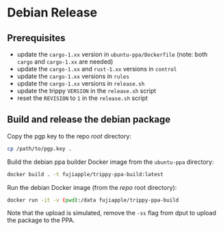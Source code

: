 # Debian Release

## Prerequisites

- update the `cargo-1.xx` version in `ubuntu-ppa/Dockerfile` (note: both `cargo` and `cargo-1.xx` are needed)
- update the `cargo-1.xx` and `rust-1.xx` versions in `control`
- update the `cargo-1.xx` versions in `rules`
- update the `cargo-1.xx` versions in `release.sh`
- update the trippy `VERSION` in the `release.sh` script
- reset the `REVISION` to `1` in the `release.sh` script

## Build and release the debian package

Copy the pgp key to the repo _root_ directory:

```bash
cp /path/to/pgp.key .
```

Build the debian ppa builder Docker image from the `ubuntu-ppa` directory:

```bash
docker build . -t fujiapple/trippy-ppa-build:latest
```

Run the debian Docker image (from the _repo_ root directory):

```bash
docker run -it -v (pwd):/data fujiapple/trippy-ppa-build
```

Note that the upload is simulated, remove the `-ss` flag from dput to upload the package to the PPA.